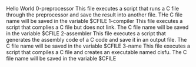 Hello World
0-preprocessor
This file executes a script that runs a C file through the preprocessor and save the result into another file. THe C file name will be saved in the variable $CFILE
1-compiler
This file executes a script that complies a C file but does not link. The C file name will be saved in the variable $CFILE
2-assembler
This file executes a script that generates the assembly code of a C code and save it in an output file. The C file name will be saved in the variable $CFILE
3-name
This file executes a script that compiles a C file and creates an executable named cisfu. The C file name will be saved in the variable $CFILE
